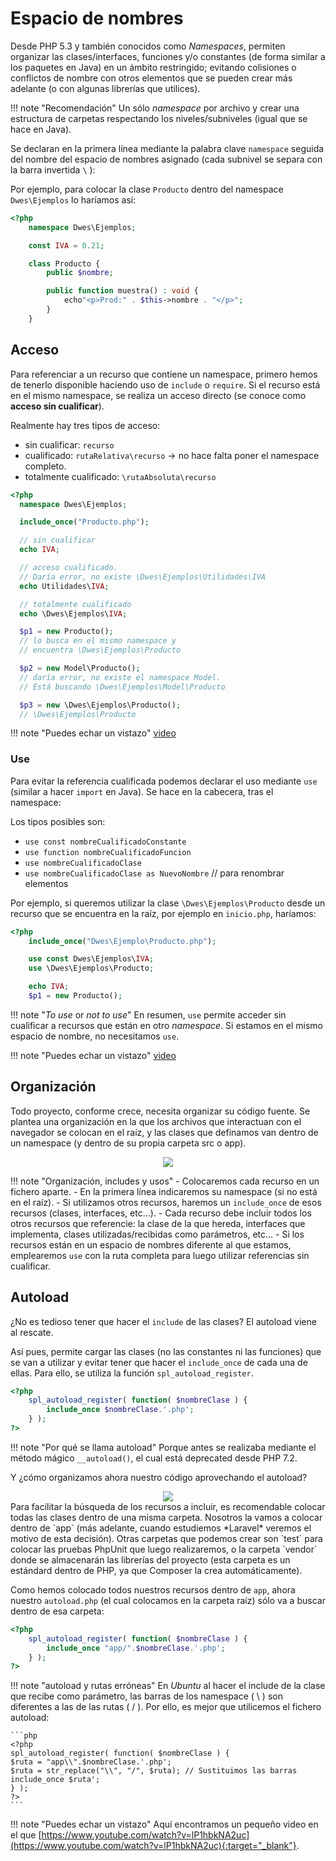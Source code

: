 # Espacio de nombres

Desde PHP 5.3 y también conocidos como *Namespaces*, permiten organizar las clases/interfaces, funciones y/o constantes (de forma similar a los paquetes en Java) en un ámbito restringido; evitando colisiones o conflictos de nombre con otros elementos que se pueden crear más adelante (o con algunas librerías que utilices).

!!! note "Recomendación"
    Un sólo *namespace* por archivo y crear una estructura de carpetas respectando los niveles/subniveles (igual que se hace en Java).

Se declaran en la primera línea mediante la palabra clave `namespace` seguida del nombre del espacio de nombres asignado (cada subnivel se separa con la barra invertida `\` \):

Por ejemplo, para colocar la clase `Producto` dentro del namespace `Dwes\Ejemplos` lo haríamos así:

```php
<?php
    namespace Dwes\Ejemplos;

    const IVA = 0.21;

    class Producto {
        public $nombre;

        public function muestra() : void {
            echo"<p>Prod:" . $this->nombre . "</p>";
        }
    }
```

## Acceso

Para referenciar a un recurso que contiene un namespace, primero hemos de tenerlo disponible haciendo uso de `include` o `require`. Si el recurso está en el mismo namespace, se realiza un acceso directo (se conoce como **acceso sin cualificar**).

Realmente hay tres tipos de acceso:

- sin cualificar: `recurso`
- cualificado: `rutaRelativa\recurso` → no hace falta poner el namespace completo.
- totalmente cualificado: `\rutaAbsoluta\recurso`

```php
<?php
  namespace Dwes\Ejemplos;

  include_once("Producto.php");

  // sin cualificar
  echo IVA; 

  // acceso cualificado. 
  // Daría error, no existe \Dwes\Ejemplos\Utilidades\IVA
  echo Utilidades\IVA; 

  // totalmente cualificado
  echo \Dwes\Ejemplos\IVA; 

  $p1 = new Producto(); 
  // lo busca en el mismo namespace y 
  // encuentra \Dwes\Ejemplos\Producto

  $p2 = new Model\Producto(); 
  // daría error, no existe el namespace Model. 
  // Está buscando \Dwes\Ejemplos\Model\Producto

  $p3 = new \Dwes\Ejemplos\Producto(); 
  // \Dwes\Ejemplos\Producto
```

!!! note "Puedes echar un vistazo"
    [video](https://www.youtube.com/watch?v=zhSmZyMXYLk&list=PLZ2ovOgdI-kUSqWuyoGJMZL6xldXw6hIg&index=32)



### Use

Para evitar la referencia cualificada podemos declarar el uso mediante `use` (similar a hacer `import` en Java). Se hace en la cabecera, tras el namespace:

Los tipos posibles son:

- `use const nombreCualificadoConstante`
- `use function nombreCualificadoFuncion`
- `use nombreCualificadoClase`
- `use nombreCualificadoClase as NuevoNombre`    // para renombrar elementos

Por ejemplo, si queremos utilizar la clase `\Dwes\Ejemplos\Producto` desde un recurso que se encuentra en la raíz, por ejemplo en `inicio.php`, haríamos:

```php
<?php
    include_once("Dwes\Ejemplo\Producto.php");

    use const Dwes\Ejemplos\IVA;
    use \Dwes\Ejemplos\Producto;

    echo IVA;
    $p1 = new Producto();
```

!!! note "*To use* or *not to use*"
    En resumen, `use` permite acceder sin cualificar a recursos que están en otro *namespace*. Si estamos en el mismo espacio de nombre, no necesitamos `use`.

!!! note "Puedes echar un vistazo"
    [video](https://www.youtube.com/watch?v=lP1hbkNA2uc&list=PLZ2ovOgdI-kUSqWuyoGJMZL6xldXw6hIg&index=34)



## Organización

Todo proyecto, conforme crece, necesita organizar su código fuente. Se plantea una organización en la que los archivos que interactuan con el navegador se colocan en el raíz, y las clases que definamos van dentro de un namespace (y dentro de su propia carpeta src o app).

<div style="text-align: center;"><img src="../../img/ud03/img02.png" style="max-width:100%;" /></div>

!!! note "Organización, includes y usos"
    - Colocaremos cada recurso en un fichero aparte.
    - En la primera línea indicaremos su namespace (si no está en el raíz).
    - Si utilizamos otros recursos, haremos un `include_once` de esos recursos (clases, interfaces, etc...).
    - Cada recurso debe incluir todos los otros recursos que referencie: la clase de la que hereda, interfaces que implementa, clases utilizadas/recibidas como parámetros, etc...
    - Si los recursos están en un espacio de nombres diferente al que estamos, emplearemos `use` con la ruta completa para luego utilizar referencias sin cualificar.
    

## Autoload

¿No es tedioso tener que hacer el `include` de las clases? El autoload viene al rescate.

Así pues, permite cargar las clases (no las constantes ni las funciones) que se van a utilizar y evitar tener que hacer el `include_once` de cada una de ellas. Para ello, se utiliza la función `spl_autoload_register`.

```php
<?php
    spl_autoload_register( function( $nombreClase ) {
    	include_once $nombreClase.'.php';
    } );
?>
```
!!! note "Por qué se llama autoload"
    Porque antes se realizaba mediante el método mágico `__autoload()`, el cual está deprecated desde PHP 7.2.
    
    
Y ¿cómo organizamos ahora nuestro código aprovechando el autoload?
<div style="text-align: center;">
<img src="../../img/ud03/img03.png" style="max-width: 70%;" />
</div>
Para facilitar la búsqueda de los recursos a incluir, es recomendable colocar todas las clases dentro de una misma carpeta. Nosotros la vamos a colocar dentro de `app` (más adelante, cuando estudiemos *Laravel* veremos el motivo de esta decisión). Otras carpetas que podemos crear son `test` para colocar las pruebas PhpUnit que luego realizaremos, o la carpeta `vendor` donde se almacenarán las librerías del proyecto (esta carpeta es un estándard dentro de PHP, ya que Composer la crea automáticamente).

Como hemos colocado todos nuestros recursos dentro de `app`, ahora nuestro `autoload.php` (el cual colocamos en la carpeta raíz) sólo va a buscar dentro de esa carpeta:

```php
<?php
    spl_autoload_register( function( $nombreClase ) {
        include_once "app/".$nombreClase.'.php';
    } );
?>
```

!!! note "autoload y rutas erróneas"
    En *Ubuntu* al hacer el include de la clase que recibe como parámetro, las barras de los namespace ( \ ) son diferentes a las de las rutas ( / ). Por ello, es mejor que utilicemos el fichero autoload:
    
    ```php
    <?php
    spl_autoload_register( function( $nombreClase ) {
    $ruta = "app\\".$nombreClase.'.php';
    $ruta = str_replace("\\", "/", $ruta); // Sustituimos las barras
    include_once $ruta';
    } );
    ?>
    ```
!!! note "Puedes echar un vistazo"
    Aquí encontramos un pequeño video en el que [https://www.youtube.com/watch?v=lP1hbkNA2uc](https://www.youtube.com/watch?v=lP1hbkNA2uc){:target="_blank"}.

